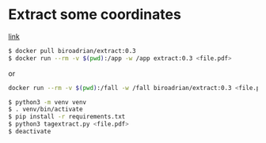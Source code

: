 # Extract some coordinates

[link](https://stackoverflow.com/questions/22898145/how-to-extract-text-and-text-coordinates-from-a-pdf-file/69151177#69151177)

```bash
$ docker pull biroadrian/extract:0.3
$ docker run --rm -v $(pwd):/app -w /app extract:0.3 <file.pdf>
```
or
```bash
docker run --rm -v $(pwd):/fall -w /fall biroadrian/extract:0.3 <file.pdf>
```
```bash
$ python3 -m venv venv
$ . venv/bin/activate
$ pip install -r requirements.txt
$ python3 tagextract.py <file.pdf>
$ deactivate
```

